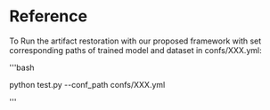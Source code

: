 # Reference

To Run the artifact restoration with our proposed framework with set corresponding paths of trained model and dataset in confs/XXX.yml:

'''bash

python test.py --conf_path confs/XXX.yml

'''
